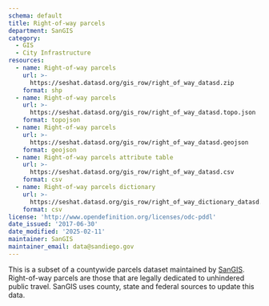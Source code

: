 ```yaml
---
schema: default
title: Right-of-way parcels
department: SanGIS
category:
  - GIS
  - City Infrastructure
resources:
  - name: Right-of-way parcels
    url: >-
      https://seshat.datasd.org/gis_row/right_of_way_datasd.zip
    format: shp
  - name: Right-of-way parcels
    url: >-
      https://seshat.datasd.org/gis_row/right_of_way_datasd.topo.json
    format: topojson
  - name: Right-of-way parcels
    url: >-
      https://seshat.datasd.org/gis_row/right_of_way_datasd.geojson
    format: geojson
  - name: Right-of-way parcels attribute table
    url: >-
      https://seshat.datasd.org/gis_row/right_of_way_datasd.csv
    format: csv
  - name: Right-of-way parcels dictionary
    url: >-
      https://seshat.datasd.org/gis_row/right_of_way_dictionary_datasd.csv
    format: csv
license: 'http://www.opendefinition.org/licenses/odc-pddl'
date_issued: '2017-06-30'
date_modified: '2025-02-11'
maintainer: SanGIS
maintainer_email: data@sandiego.gov
---
```

This is a subset of a countywide parcels dataset maintained by <a href="http://www.sangis.org/" target="_blank" rel="noopener">SanGIS</a>. Right-of-way parcels are those that are legally dedicated to unhindered public travel. SanGIS uses county, state and federal sources to update this data.
